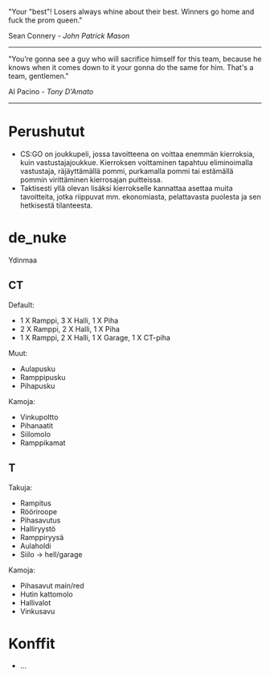 "Your "best"! Losers always whine about their best. Winners go home and fuck the prom queen."

Sean Connery *- John Patrick Mason*

---

"You’re gonna see a guy who will sacrifice himself for this team, because he knows when it comes down to it your gonna do the same for him. That's a team, gentlemen."

Al Pacino *- Tony D'Amato*

---

# Perushutut

- CS:GO on joukkupeli, jossa tavoitteena on voittaa enemmän kierroksia, kuin vastustajajoukkue. Kierroksen voittaminen tapahtuu eliminoimalla vastustaja, räjäyttämällä pommi, purkamalla pommi tai estämällä pommin virittäminen kierrosajan puitteissa.
- Taktisesti yllä olevan lisäksi kierrokselle kannattaa asettaa muita tavoitteita, jotka riippuvat mm. ekonomiasta, pelattavasta puolesta ja sen hetkisestä tilanteesta.

# de_nuke

Ydinmaa

## CT

Default:

- 1 X Ramppi, 3 X Halli, 1 X Piha
- 2 X Ramppi, 2 X Halli, 1 X Piha
- 1 X Ramppi, 2 X Halli, 1 X Garage, 1 X CT-piha

Muut:

- Aulapusku
- Ramppipusku
- Pihapusku

Kamoja:

- Vinkupoltto
- Pihanaatit
- Siilomolo
- Ramppikamat

## T

Takuja:

- Rampitus
- Rööriroope
- Pihasavutus
- Halliryystö
- Ramppiryysä
- Aulaholdi
- Siilo -> hell/garage

Kamoja:

- Pihasavut main/red
- Hutin kattomolo
- Hallivalot
- Vinkusavu

# Konffit

- ...
